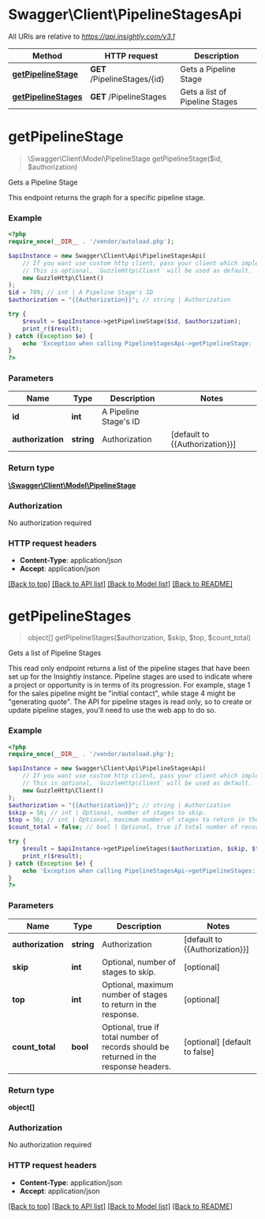 # Swagger\Client\PipelineStagesApi

All URIs are relative to *https://api.insightly.com/v3.1*

Method | HTTP request | Description
------------- | ------------- | -------------
[**getPipelineStage**](PipelineStagesApi.md#getPipelineStage) | **GET** /PipelineStages/{id} | Gets a Pipeline Stage
[**getPipelineStages**](PipelineStagesApi.md#getPipelineStages) | **GET** /PipelineStages | Gets a list of Pipeline Stages


# **getPipelineStage**
> \Swagger\Client\Model\PipelineStage getPipelineStage($id, $authorization)

Gets a Pipeline Stage

This endpoint returns the graph for a specific pipeline stage.

### Example
```php
<?php
require_once(__DIR__ . '/vendor/autoload.php');

$apiInstance = new Swagger\Client\Api\PipelineStagesApi(
    // If you want use custom http client, pass your client which implements `GuzzleHttp\ClientInterface`.
    // This is optional, `GuzzleHttp\Client` will be used as default.
    new GuzzleHttp\Client()
);
$id = 789; // int | A Pipeline Stage's ID
$authorization = "{{Authorization}}"; // string | Authorization

try {
    $result = $apiInstance->getPipelineStage($id, $authorization);
    print_r($result);
} catch (Exception $e) {
    echo 'Exception when calling PipelineStagesApi->getPipelineStage: ', $e->getMessage(), PHP_EOL;
}
?>
```

### Parameters

Name | Type | Description  | Notes
------------- | ------------- | ------------- | -------------
 **id** | **int**| A Pipeline Stage&#39;s ID |
 **authorization** | **string**| Authorization | [default to {{Authorization}}]

### Return type

[**\Swagger\Client\Model\PipelineStage**](../Model/PipelineStage.md)

### Authorization

No authorization required

### HTTP request headers

 - **Content-Type**: application/json
 - **Accept**: application/json

[[Back to top]](#) [[Back to API list]](../../README.md#documentation-for-api-endpoints) [[Back to Model list]](../../README.md#documentation-for-models) [[Back to README]](../../README.md)

# **getPipelineStages**
> object[] getPipelineStages($authorization, $skip, $top, $count_total)

Gets a list of Pipeline Stages

This read only endpoint returns a list of the pipeline stages that have been set up for the Insightly instance.            Pipeline stages are used to indicate where a project or opportunity is in terms of its progression.            For example, stage 1 for the sales pipeline might be \"initial contact\", while stage 4 might be \"generating quote\".            The API for pipeline stages is read only, so to create or update pipeline stages, you'll need to use the web app to do so.

### Example
```php
<?php
require_once(__DIR__ . '/vendor/autoload.php');

$apiInstance = new Swagger\Client\Api\PipelineStagesApi(
    // If you want use custom http client, pass your client which implements `GuzzleHttp\ClientInterface`.
    // This is optional, `GuzzleHttp\Client` will be used as default.
    new GuzzleHttp\Client()
);
$authorization = "{{Authorization}}"; // string | Authorization
$skip = 56; // int | Optional, number of stages to skip.
$top = 56; // int | Optional, maximum number of stages to return in the response.
$count_total = false; // bool | Optional, true if total number of records should be returned in the response headers.

try {
    $result = $apiInstance->getPipelineStages($authorization, $skip, $top, $count_total);
    print_r($result);
} catch (Exception $e) {
    echo 'Exception when calling PipelineStagesApi->getPipelineStages: ', $e->getMessage(), PHP_EOL;
}
?>
```

### Parameters

Name | Type | Description  | Notes
------------- | ------------- | ------------- | -------------
 **authorization** | **string**| Authorization | [default to {{Authorization}}]
 **skip** | **int**| Optional, number of stages to skip. | [optional]
 **top** | **int**| Optional, maximum number of stages to return in the response. | [optional]
 **count_total** | **bool**| Optional, true if total number of records should be returned in the response headers. | [optional] [default to false]

### Return type

**object[]**

### Authorization

No authorization required

### HTTP request headers

 - **Content-Type**: application/json
 - **Accept**: application/json

[[Back to top]](#) [[Back to API list]](../../README.md#documentation-for-api-endpoints) [[Back to Model list]](../../README.md#documentation-for-models) [[Back to README]](../../README.md)
